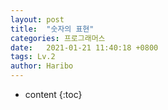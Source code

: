 ```yaml
---
layout: post
title:  "숫자의 표현"
categories: 프로그래머스
date:   2021-01-21 11:40:18 +0800
tags: Lv.2
author: Haribo
---
```


* content
{:toc}
